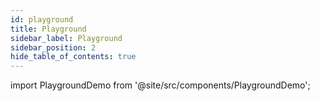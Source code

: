 ```yaml
---
id: playground
title: Playground
sidebar_label: Playground
sidebar_position: 2
hide_table_of_contents: true
---
```


import PlaygroundDemo from '@site/src/components/PlaygroundDemo';

<PlaygroundDemo />
